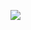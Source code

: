 ![](http://www.plantuml.com/plantuml/proxy?cache=no&src=https://raw.githubusercontent.com/oleksandrblazhko/ai-213-ryabij/with_laboratory_work_7/2-SoftwareDesign/2.7-PlantUML/UML-Activity.puml)

